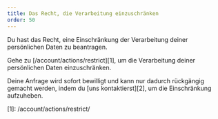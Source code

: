 ```yaml
---
title: Das Recht, die Verarbeitung einzuschränken
order: 50
---
```


Du hast das Recht, eine Einschränkung der Verarbeitung deiner persönlichen Daten zu beantragen.

Gehe zu [/account/actions/restrict][1], um die Verarbeitung deiner persönlichen Daten einzuschränken.

<Warning>

Deine Anfrage wird sofort bewilligt und kann nur dadurch rückgängig gemacht werden, indem du [uns kontaktierst][2], um die Einschränkung aufzuheben.

</Warning>
[1]: /account/actions/restrict/

